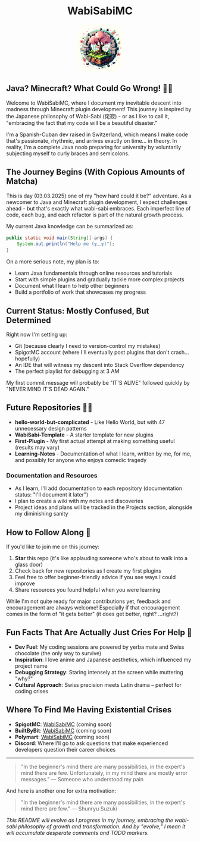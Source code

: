 <h1 align="center">WabiSabiMC</h1>

<p align="center">
  <img src="./wabisabi-logo.jpg" alt="WabiSabi Logo" width="128" style="border-radius: 30px;">
</p>

## Java? Minecraft? What Could Go Wrong! 🙋‍♀️

Welcome to WabiSabiMC, where I document my inevitable descent into madness through Minecraft plugin development! This journey is inspired by the Japanese philosophy of Wabi-Sabi (侘寂) - or as I like to call it, "embracing the fact that my code will be a beautiful disaster."

I'm a Spanish-Cuban dev raised in Switzerland, which means I make code that's passionate, rhythmic, and arrives exactly on time... in theory. In reality, I'm a complete Java noob preparing for university by voluntarily subjecting myself to curly braces and semicolons.

## The Journey Begins (With Copious Amounts of Matcha)

This is day (03.03.2025) one of my "how hard could it be?" adventure. As a newcomer to Java and Minecraft plugin development, I expect challenges ahead - but that's exactly what wabi-sabi embraces. Each imperfect line of code, each bug, and each refactor is part of the natural growth process.

My current Java knowledge can be summarized as:
```java
public static void main(String[] args) {
    System.out.println("Help me (╥﹏╥)");
}
```

On a more serious note, my plan is to:
- Learn Java fundamentals through online resources and tutorials
- Start with simple plugins and gradually tackle more complex projects
- Document what I learn to help other beginners
- Build a portfolio of work that showcases my progress

## Current Status: Mostly Confused, But Determined

Right now I'm setting up:
- Git (because clearly I need to version-control my mistakes)
- SpigotMC account (where I'll eventually post plugins that don't crash... hopefully)
- An IDE that will witness my descent into Stack Overflow dependency
- The perfect playlist for debugging at 3 AM

My first commit message will probably be "IT'S ALIVE" followed quickly by "NEVER MIND IT'S DEAD AGAIN."

## Future Repositories 👩‍💻

- **hello-world-but-complicated** - Like Hello World, but with 47 unnecessary design patterns
- **WabiSabi-Template** - A starter template for new plugins
- **First-Plugin** - My first actual attempt at making something useful (results may vary)
- **Learning-Notes** - Documentation of what I learn, written by me, for me, and possibly for anyone who enjoys comedic tragedy

### Documentation and Resources

- As I learn, I'll add documentation to each repository (documentation status: "I'll document it later")
- I plan to create a wiki with my notes and discoveries
- Project ideas and plans will be tracked in the Projects section, alongside my diminishing sanity

## How to Follow Along 🌈

If you'd like to join me on this journey:

1. **Star** this repo (it's like applauding someone who's about to walk into a glass door)
2. Check back for new repositories as I create my first plugins
3. Feel free to offer beginner-friendly advice if you see ways I could improve
4. Share resources you found helpful when you were learning

While I'm not quite ready for major contributions yet, feedback and encouragement are always welcome! Especially if that encouragement comes in the form of "it gets better" (it does get better, right? ...right?)

## Fun Facts That Are Actually Just Cries For Help 🍿

- **Dev Fuel**: My coding sessions are powered by yerba mate and Swiss chocolate (the only way to survive)
- **Inspiration**: I love anime and Japanese aesthetics, which influenced my project name
- **Debugging Strategy**: Staring intensely at the screen while muttering "why?"
- **Cultural Approach**: Swiss precision meets Latin drama – perfect for coding crises

## Where To Find Me Having Existential Crises

- **SpigotMC**: [WabiSabiMC](https://www.spigotmc.org/members/wabisabimc.xxxxx/) (coming soon)
- **BuiltByBit**: [WabiSabiMC](https://builtbybit.com/members/wabisabimc.xxxxx/) (coming soon)
- **Polymart**: [WabiSabiMC](https://polymart.org/user/wabisabimc.xxxxx) (coming soon)
- **Discord**: Where I'll go to ask questions that make experienced developers question their career choices

---

> "In the beginner's mind there are many possibilities, in the expert's mind there are few. Unfortunately, in my mind there are mostly error messages."
> — Someone who understood my pain

And here is another one for extra motivation:

> "In the beginner's mind there are many possibilities, in the expert's mind there are few."
> — Shunryu Suzuki

*This README will evolve as I progress in my journey, embracing the wabi-sabi philosophy of growth and transformation. And by "evolve," I mean it will accumulate desperate comments and TODO markers.*
